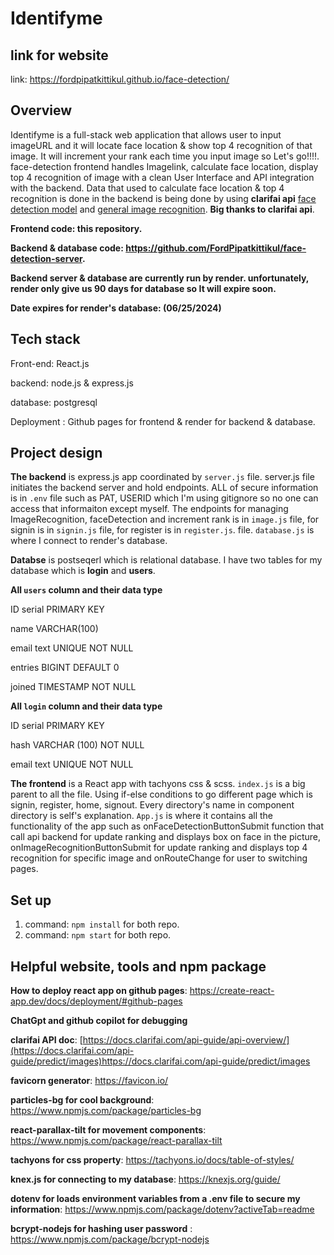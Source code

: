 # Identifyme

## link for website
link: https://fordpipatkittikul.github.io/face-detection/

## Overview
Identifyme is a full-stack web application that allows user to input imageURL and it will locate face location & show top 4 recognition of that image. It will increment your rank each time you input image so Let's go!!!!.
face-detection frontend handles Imagelink, calculate face location, display top 4 recognition of image with a clean User Interface and API integration with the backend.
Data that used to calculate face location & top 4 recognition is done in the backend is being done by using **clarifai api** [face detection model](https://clarifai.com/clarifai/main/models/face-detection) and [general image recognition](https://clarifai.com/clarifai/main/models/general-image-recognition). **Big thanks to clarifai api**.

**Frontend code: this repository.**

**Backend & database code: https://github.com/FordPipatkittikul/face-detection-server.**

**Backend server & database are currently run by render. unfortunately, render only give us 90 days for database so It will expire soon.** 

**Date expires for render's database: (06/25/2024)**

## Tech stack
Front-end: React.js

backend: node.js & express.js

database: postgresql

Deployment : Github pages for frontend & render for backend & database.

## Project design
**The backend** is express.js app coordinated by `server.js` file. server.js file initiates the backend server and hold endpoints. ALL of secure information is in `.env` file such as PAT, USERID which I'm using gitignore so no one can access that informaiton except myself. The endpoints for managing ImageRecognition, faceDetection and increment rank is in `image.js` file, for signin is in `signin.js` file, for register is in `register.js`.
file. `database.js` is where I connect to render's database.

**Databse** is postseqerl which is relational database. I have two tables for my database which is **login** and **users**. 

**All `users` column and their data type**

ID serial PRIMARY KEY

name VARCHAR(100) 

email text UNIQUE NOT NULL

entries BIGINT DEFAULT 0

joined TIMESTAMP NOT NULL

**All `login` column and their data type**

ID serial PRIMARY KEY 

hash VARCHAR (100) NOT NULL 

email text UNIQUE NOT NULL 

**The frontend** is a React app with tachyons css & scss. `index.js` is a big parent to all the file. Using if-else conditions to go different page which is signin, register, home, signout. Every directory's name in component directory is self's explanation. `App.js` is where it contains all the functionality of the app such as onFaceDetectionButtonSubmit function that call api backend for update ranking and displays box on face in the picture, onImageRecognitionButtonSubmit for update ranking and displays top 4 recognition for specific image and onRouteChange for user to switching pages.


## Set up
1) command: `npm install` for both repo.
2) command: `npm start` for both repo.


## Helpful website, tools and npm package

**How to deploy react app on github pages**: https://create-react-app.dev/docs/deployment/#github-pages

**ChatGpt and github copilot for debugging**

**clarifai API doc**: [https://docs.clarifai.com/api-guide/api-overview/](https://docs.clarifai.com/api-guide/predict/images)https://docs.clarifai.com/api-guide/predict/images

**favicorn generator**: https://favicon.io/

**particles-bg for cool background**: https://www.npmjs.com/package/particles-bg

**react-parallax-tilt for movement components**: https://www.npmjs.com/package/react-parallax-tilt

**tachyons for css property**: https://tachyons.io/docs/table-of-styles/

**knex.js for connecting to my database**: https://knexjs.org/guide/

**dotenv for loads environment variables from a .env file to secure my information**: https://www.npmjs.com/package/dotenv?activeTab=readme

**bcrypt-nodejs for hashing user password** : https://www.npmjs.com/package/bcrypt-nodejs

